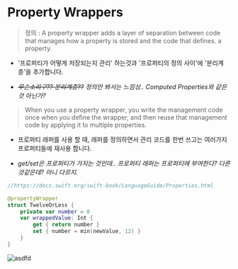 # Property Wrappers

> 정의 : A property wrapper adds a layer of separation between code that manages how a property is stored and the code that defines. a property.


* '프로퍼티가 어떻게 저장되는지 관리' 하는것과 '프로퍼티의 정의 사이'에 '분리계층'을 추가합니다.

- *~~무슨소리구?? 분리계층??~~ 정의만 봐서는 느낌상.. Computed Properties와 같은것 아닌가?*


> When you use a property wrapper, you write the management code once when you define the wrapper, and then reuse that management code by applying it to multiple properties.

* 프로퍼티 래퍼를 사용 할 때, 래퍼를 정의하면서 관리 코드를 한번 쓰고는 여러가지 프로퍼티들에 재사용 합니다.

- *get/set은 프로퍼티가 가지는 것인데.. 프로퍼티 래퍼는 프로퍼티에 부여한다? 다른것같은데? 아니 다르지.*


```swift
//https://docs.swift.org/swift-book/LanguageGuide/Properties.html

@propertyWrapper
struct TwelveOrLess {
    private var number = 0
    var wrappedValue: Int {
        get { return number }
        set { number = min(newValue, 12) }
    }
}
```

![asdfd](./img/Property_Wrappers1.png)
